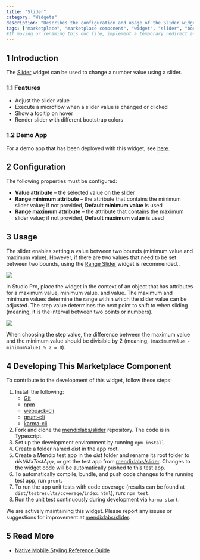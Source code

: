 ```yaml
---
title: "Slider"
category: "Widgets"
description: "Describes the configuration and usage of the Slider widget, which is available in the Mendix Marketplace."
tags: ["marketplace", "marketplace component", "widget", "slider", "bound", "platform support"]
#If moving or renaming this doc file, implement a temporary redirect and let the respective team know they should update the URL in the product. See Mapping to Products for more details.
---
```


## 1 Introduction

The [Slider](https://appstore.home.mendix.com/link/app/48786/) widget can be used to change a number value using a slider.

### 1.1 Features

* Adjust the slider value
* Execute a microflow when a slider value is changed or clicked
* Show a tooltip on hover
* Render slider with different bootstrap colors

### 1.2 Demo App

For a demo app that has been deployed with this widget, see [here](https://slider.mxapps.io/).

## 2 Configuration

The following properties must be configured:

* **Value attribute** – the selected value on the slider
* **Range minimum attribute** – the attribute that contains the minimum slider value; if not provided, **Default minimum value** is used
* **Range maximum attribute** – the attribute that contains the maximum slider value; if not provided, **Default maximum value** is used

## 3 Usage

The slider enables setting a value between two bounds (minimum value and maximum value). However, if there are two values that need to be set between two bounds, using the [Range Slider](range-slider) widget is recommended..

![](attachments/slider/slider1.png)

In Studio Pro, place the widget in the context of an object that has attributes for a maximum value, minimum value, and value. The maximum and minimum values determine the range within which the slider value can be adjusted. The step value determines the next point to shift to when sliding (meaning, it is the interval between two points or numbers).

![](attachments/slider/slider2.png)

When choosing the step value, the difference between the maximum value and the minimum value should be divisible by 2 (meaning, `(maximumValue - minimumValue) % 2 = 0`).

## 4 Developing This Marketplace Component

To contribute to the development of this widget, follow these steps:

1. Install the following:
	* [Git](https://git-scm.com/book/en/v2/Getting-Started-Installing-Git)
	* [npm](https://www.npmjs.com/)
	* [webpack-cli](https://www.npmjs.com/package/webpack-cli)
	* [grunt-cli](https://github.com/gruntjs/grunt-cli)
	* [karma-cli](https://www.npmjs.com/package/karma-cli)
2. Fork and clone the [mendixlabs/slider](https://github.com/mendixlabs/slider) repository. The code is in Typescript.
3. Set up the development environment by running `npm install`.
4. Create a folder named *dist* in the app root.
5. Create a Mendix test app in the *dist* folder and rename its root folder to *dist/MxTestApp*, or get the test app from [mendixlabs/slider](https://github.com/mendixlabs/slider/releases/latest). Changes to the widget code will be automatically pushed to this test app.
6. To automatically compile, bundle, and push code changes to the running test app, run `grunt`.
7. To run the app unit tests with code coverage (results can be found at `dist/testresults/coverage/index.html`), run: `npm test`.
8. Run the unit test continuously during development via `karma start`.

We are actively maintaining this widget. Please report any issues or suggestions for improvement at [mendixlabs/slider](https://github.com/mendixlabs/slider/issues).

## 5 Read More

* [Native Mobile Styling Reference Guide](/refguide/native-styling-refguide)
